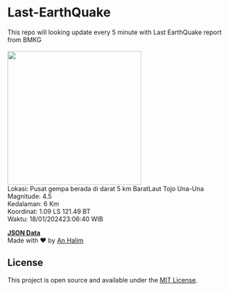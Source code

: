 # Last-EarthQuake
This repo will looking update every 5 minute with Last EarthQuake report from BMKG
<br>
<br>
<img src="https://static.bmkg.go.id/20240118230640.mmi.jpg" width="300"/>
<br>
Lokasi: Pusat gempa berada di darat 5 km BaratLaut Tojo Una-Una <br>
Magnitude: 4.5 <br>
Kedalaman: 6 Km <br>
Koordinat: 1.09 LS 121.49 BT <br>
Waktu: 18/01/202423:06:40 WIB <br>

<a href="./data/data.json">**JSON Data**</a>
<br>
Made with ❤️ by <a href="https://github.com/an-halim">An Halim</a>
## License

This project is open source and available under the [MIT License](LICENSE).
